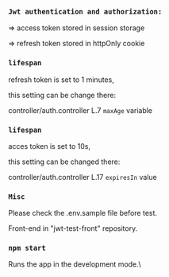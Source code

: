 
### `Jwt authentication and authorization:`

=> access token stored in session storage

=> refresh token stored in httpOnly cookie


### `lifespan`
refresh token is set to 1 minutes,

this setting can be change there:

controller/auth.controller L.7 `maxAge` variable

### `lifespan` 
acces token is set to 10s,

this setting can be changed there:

controller/auth.controller L.17 `expiresIn` value



### `Misc` 
Please check the .env.sample file before test.

Front-end in "jwt-test-front" repository.

### `npm start`

Runs the app in the development mode.\


